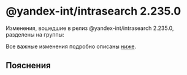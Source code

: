 # @yandex-int/intrasearch 2.235.0

<!-- ЧЕЛОВЕЧЕСКОЕ ВСТУПЛЕНИЕ -->

Изменения, вошедшие в релиз @yandex-int/intrasearch 2.235.0, разделены на группы:

Все важные изменения подробно описаны [ниже](#Пояснения).

## Пояснения


